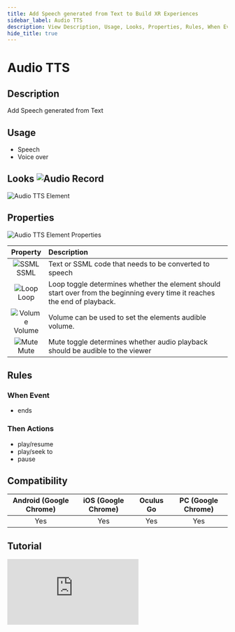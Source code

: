 ```yaml
---
title: Add Speech generated from Text to Build XR Experiences
sidebar_label: Audio TTS
description: View Description, Usage, Looks, Properties, Rules, When Events, Then Actions, Compatibility, Tutorials for Adding Speech generated from Text in GMetri XR experiences.
hide_title: true
---
```


# Audio TTS

## Description

Add Speech generated from Text

## Usage

- Speech
- Voice over

## Looks ![Audio Record](https://s.vrgmetri.com/gb-web/portal-docs/assets/img/svg/AudioTTS.svg#icon/) 

![Audio TTS Element](https://r.vrgmetri.com/image/q_90/gb-web/portal-docs/assets/img/screenshots/Audio_TTS_Element.png.jpg#boxShadow/)

## Properties

![Audio TTS Element Properties](https://r.vrgmetri.com/image/q_90/gb-web/portal-docs/assets/img/screenshots/Audio_TTS_Element_properties.png.jpg#boxShadow/)

|                                                            Property                                                             | Description                                                                                                                |
| :-----------------------------------------------------------------------------------------------------------------------------: | :------------------------------------------------------------------------------------------------------------------------- |
|  ![SSML](https://s.vrgmetri.com/gb-web/portal-docs/assets/img/svg/AudioTTS.svg#icon/)<br/> SSML  | Text or SSML code that needs to be converted to speech                                                                     |
|    ![Loop](https://s.vrgmetri.com/gb-web/portal-docs/assets/img/svg/loop.svg#icon/)<br/> Loop    | Loop toggle determines whether the element should start over from the beginning every time it reaches the end of playback. |
| ![Volume](https://s.vrgmetri.com/gb-web/portal-docs/assets/img/svg/volume.svg#icon/)<br/> Volume | Volume can be used to set the elements audible volume.                                                                     |
|    ![Mute](https://s.vrgmetri.com/gb-web/portal-docs/assets/img/svg/mute.svg#icon/)<br/> Mute    | Mute toggle determines whether audio playback should be audible to the viewer                                              |

##  Rules

###  When Event

- ends

###  Then Actions

- play/resume
- play/seek to
- pause

## Compatibility

| Android (Google Chrome) | iOS (Google Chrome) | Oculus Go | PC (Google Chrome) |
| :---------------------: | :-----------------: | :-------: | :----------------: |
|           Yes           |         Yes         |    Yes    |        Yes         |

## Tutorial

<iframe width={"100%"} height={"380px"}  src="https://www.youtube.com/embed/A2tYT2jo50E" frameborder="0" allow="accelerometer; autoplay; encrypted-media; gyroscope; picture-in-picture" allowfullscreen></iframe>
